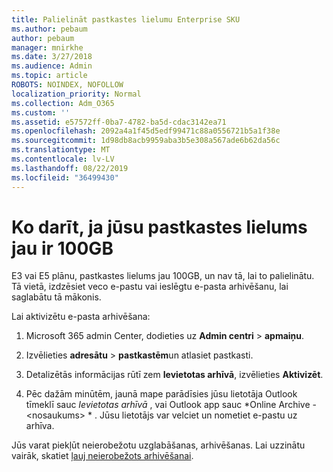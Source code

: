```yaml
---
title: Palielināt pastkastes lielumu Enterprise SKU
ms.author: pebaum
author: pebaum
manager: mnirkhe
ms.date: 3/27/2018
ms.audience: Admin
ms.topic: article
ROBOTS: NOINDEX, NOFOLLOW
localization_priority: Normal
ms.collection: Adm_O365
ms.custom: ''
ms.assetid: e57572ff-0ba7-4782-ba5d-cdac3142ea71
ms.openlocfilehash: 2092a4a1f45d5edf99471c88a0556721b5a1f38e
ms.sourcegitcommit: 1d98db8acb9959aba3b5e308a567ade6b62da56c
ms.translationtype: MT
ms.contentlocale: lv-LV
ms.lasthandoff: 08/22/2019
ms.locfileid: "36499430"
---
```

# <a name="what-to-do-if-your-mailbox-size-is-already-100gb"></a>Ko darīt, ja jūsu pastkastes lielums jau ir 100GB

E3 vai E5 plānu, pastkastes lielums jau 100GB, un nav tā, lai to palielinātu. Tā vietā, izdzēsiet veco e-pastu vai ieslēgtu e-pasta arhivēšanu, lai saglabātu tā mākonis. 
  
Lai aktivizētu e-pasta arhivēšana:
  
1. Microsoft 365 admin Center, dodieties uz **Admin centri** \> **apmaiņu**. 
    
2. Izvēlieties **adresātu** \> **pastkastēm**un atlasiet pastkasti. 
    
3. Detalizētās informācijas rūtī zem **Ievietotas arhīvā**, izvēlieties **Aktivizēt**. 
    
4. Pēc dažām minūtēm, jaunā mape parādīsies jūsu lietotāja Outlook tīmeklī sauc *Ievietotas arhīvā* , vai Outlook app sauc *Online Archive - \<nosaukums\> * . Jūsu lietotājs var velciet un nometiet e-pastu uz arhīva. 
    
Jūs varat piekļūt neierobežotu uzglabāšanas, arhivēšanas. Lai uzzinātu vairāk, skatiet [ļauj neierobežots arhivēšanai](https://support.office.com/article/enable-unlimited-archiving-in-office-365-admin-help-e2a789f2-9962-4960-9fd4-a00aa063559e).
  

